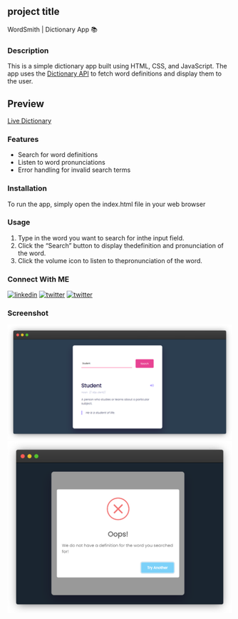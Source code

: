 ## project title

WordSmith | Dictionary App 📚

### Description

This is a simple dictionary app built using HTML, CSS, and JavaScript. The app uses the [Dictionary API](https://dictionaryapi.dev/) to fetch word definitions and display them to the user.

## Preview
[Live Dictionary](https://ZeeshanMukhtar1.github.io/WordSmith/
)

### Features

- Search for word definitions
- Listen to word pronunciations
- Error handling for invalid search terms

### Installation

To run the app, simply open the index.html file in your web browser

### Usage

1. Type in the word you want to search for inthe input field.
2. Click the “Search” button to display thedefinition and pronunciation of the word.
3. Click the volume icon to listen to thepronunciation of the word.

### Connect With ME

[![linkedin](https://img.shields.io/badge/linkedin-0A66C2?style=for-the-badge&logo=linkedin&logoColor=white)](https://twitter.com/ZeshanMukhtar01)
[![twitter](https://img.shields.io/badge/twitter-1DA1F2?style=for-the-badge&logo=twitter&logoColor=white)](https://twitter.com/ZeshanMukhtar01)
[![twitter](https://img.shields.io/badge/Instagram-E4405F?style=for-the-badge&logo=instagram&logoColor=white)](https://www.instagram.com/zeshanmukhtar01/)

### Screenshot

[![Dict App](/Outcome/Dict.png)]()
[![Not found pic](/Outcome/error.png)]()

